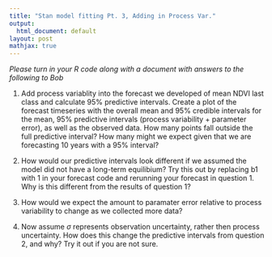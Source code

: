```yaml
---
title: "Stan model fitting Pt. 3, Adding in Process Var."
output:
  html_document: default
layout: post
mathjax: true
---
```


*Please turn in your R code along with a document with answers to the following to Bob*



1) Add process variablity into the forecast we developed of mean NDVI last class and calculate 95% predictive intervals. Create a plot of the forecast timeseries with the overall mean and 95% credible intervals for the mean, 95% predictive intervals (process variability + parameter error), as well as the observed data. How many points fall outside the full predictive interval? How many might we expect given that we are forecasting 10 years with a 95% interval?

2) How would our predictive intervals look different if we assumed the model did not have a long-term equilibium? Try this out by replacing b1 with 1 in your forecast code and rerunning your forecast in question 1. Why is this different from the results of question 1?

3) How would we expect the amount to paramater error relative to process variability to change as we collected more data?

4) Now assume $\sigma$ represents observation uncertainty, rather then process uncertainty. How does this change the predictive intervals from question 2, and why? Try it out if you are not sure. 








